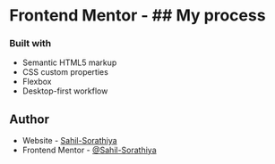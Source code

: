# Frontend Mentor - ## My process

### Built with

- Semantic HTML5 markup
- CSS custom properties
- Flexbox
- Desktop-first workflow

## Author

- Website - [Sahil-Sorathiya](https://www.github.com/Sahil-Sorathiya)
- Frontend Mentor - [@Sahil-Sorathiya](https://www.frontendmentor.io/profile/Sahil-Sorathiya)
